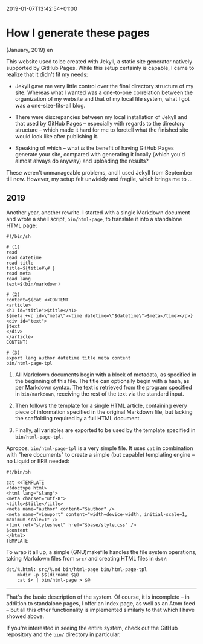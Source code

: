
2019-01-07T13:42:54+01:00
# How I generate these pages
(January, 2019)
en

This website used to be created with Jekyll, a static site generator
natively supported by GitHub Pages.  While this setup certainly is
capable, I came to realize that it didn't fit my needs:

*   Jekyll gave me very little control over the final directory
    structure of my site.  Whereas what I wanted was a one-to-one
    correlation between the organization of my website and that of
    my local file system, what I got was a one-size-fits-all blog.

*   There were discrepancies between my local installation of Jekyll
    and that used by GitHub Pages – especially with regards to the
    directory structure – which made it hard for me to foretell
    what the finished site would look like after publishing it.

*   Speaking of which – what *is* the benefit of having GitHub Pages
    generate your site, compared with generating it locally (which
    you'd almost always do anyway) and uploading the results?

These weren't unmanageable problems, and I used Jekyll from September
till now.  However, my setup felt unwieldy and fragile, which brings
me to ...

## 2019

Another year, another rewrite.  I started with a single Markdown
document and wrote a shell script, `bin/html-page`, to translate
it into a standalone HTML page:

    #!/bin/sh

    # (1)
    read
    read datetime
    read title
    title=${title#\# }
    read meta
    read lang
    text=$(bin/markdown)

    # (2)
    content=$(cat <<CONTENT
    <article>
    <h1 id="title">$title</h1>
    ${meta:+<p id=\"meta\"><time datetime=\"$datetime\">$meta</time></p>}
    <div id="text">
    $text
    </div>
    </article>
    CONTENT)

    # (3)
    export lang author datetime title meta content
    bin/html-page-tpl

1. All Markdown documents begin with a block of metadata, as specified
in the beginning of this file.  The title can optionally begin with
a hash, as per Markdown syntax.  The text is retrieved from the
program specified in `bin/markdown`, receiving the rest of the text
via the standard input.

2. Then follows the template for a single HTML article, containing
every piece of information specified in the original Markdown file,
but lacking the scaffolding required by a full HTML document.

3. Finally, all variables are exported to be used by the template
specified in `bin/html-page-tpl`.

Apropos, `bin/html-page-tpl` is a very simple file.  It uses `cat`
in combination with "here documents" to create a simple (but capable)
templating engine – no Liquid or ERB needed:

    #!/bin/sh

    cat <<TEMPLATE
    <!doctype html>
    <html lang="$lang">
    <meta charset="utf-8">
    <title>$title</title>
    <meta name="author" content="$author" />
    <meta name="viewport" content="width=device-width, initial-scale=1, maximum-scale=1" />
    <link rel="stylesheet" href="$base/style.css" />
    $content
    </html>
    TEMPLATE

To wrap it all up, a simple (GNU)makefile handles the file system
operations, taking Markdown files from `src/` and creating HTML
files in `dst/`:

    dst/%.html: src/%.md bin/html-page bin/html-page-tpl
    	mkdir -p $$(dirname $@)
    	cat $< | bin/html-page > $@

***

That's the basic description of the system.  Of course, it is
incomplete – in addition to standalone pages, I offer an index page,
as well as an Atom feed – but all this other functionality is
implemented similarly to that which I have showed above.

If you're interested in seeing the entire system, check out the
GitHub repository and the `bin/` directory in particular.
